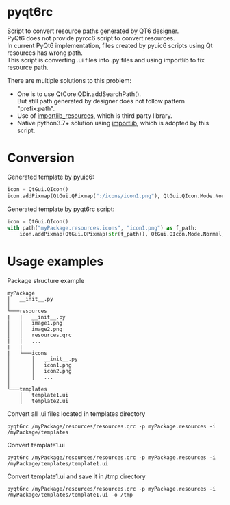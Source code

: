 # pyqt6rc

Script to convert resource paths generated by QT6 designer.  
PyQt6 does not provide pyrcc6 script to convert resources.  
In current PyQt6 implementation, files created by pyuic6 scripts using Qt resources has wrong path.   
This script is converting .ui files into .py files and using importlib to fix resource path.

There are multiple solutions to this problem:
* One is to use QtCore.QDir.addSearchPath().  
But still path generated by designer does not follow pattern "prefix:path".
* Use of [importlib_resources](https://importlib-resources.readthedocs.io/en/latest/), which is third party library.
* Native python3.7+ solution using [importlib](https://docs.python.org/3/library/importlib.html#module-importlib.resources), which is adopted by this script.

# Conversion #

Generated template by pyuic6:
```python
icon = QtGui.QIcon()
icon.addPixmap(QtGui.QPixmap(":/icons/icon1.png"), QtGui.QIcon.Mode.Normal, QtGui.QIcon.State.Off)
```

Generated template by pyqt6rc script:
```python
icon = QtGui.QIcon()
with path("myPackage.resources.icons", "icon1.png") as f_path:
    icon.addPixmap(QtGui.QPixmap(str(f_path)), QtGui.QIcon.Mode.Normal, QtGui.QIcon.State.Off)
```

# Usage examples #

Package structure example
```
myPackage
│   __init__.py    
│
└───resources
|   |   __init__.py
│   │   image1.png
│   │   image2.png
│   │   resources.qrc
|   |   ...
|   |
|   └───icons
│       │   __init__.py
│       │   icon1.png
│       │   icon2.png
│       │   ...
│   
└───templates
    │   template1.ui
    │   template2.ui
```

Convert all .ui files located in templates directory
```shell
pyqt6rc /myPackage/resources/resources.qrc -p myPackage.resources -i /myPackage/templates
```

Convert template1.ui
```shell
pyqt6rc /myPackage/resources/resources.qrc -p myPackage.resources -i /myPackage/templates/template1.ui
```

Convert template1.ui and save it in /tmp directory
```shell
pyqt6rc /myPackage/resources/resources.qrc -p myPackage.resources -i /myPackage/templates/template1.ui -o /tmp
```